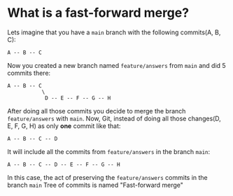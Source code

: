 # What is a fast-forward merge?

Lets imagine that you have a `main` branch with the following commits(A, B, C):

```
A -- B -- C
```

Now you created a new branch named `feature/answers` from `main` and did 5 commits there:

```
A -- B -- C
           \
            D -- E -- F -- G -- H
```

After doing all those commits you decide to merge the branch `feature/answers` with `main`. Now, Git, instead of doing all those changes(D, E, F, G, H) as only **one** commit like that:

```
A -- B -- C -- D
```

It will include all the commits from `feature/answers` in the branch `main`:

```
A -- B -- C -- D -- E -- F -- G -- H
```

In this case, the act of preserving the `feature/answers` commits in the branch `main` Tree of commits is named "Fast-forward merge"

